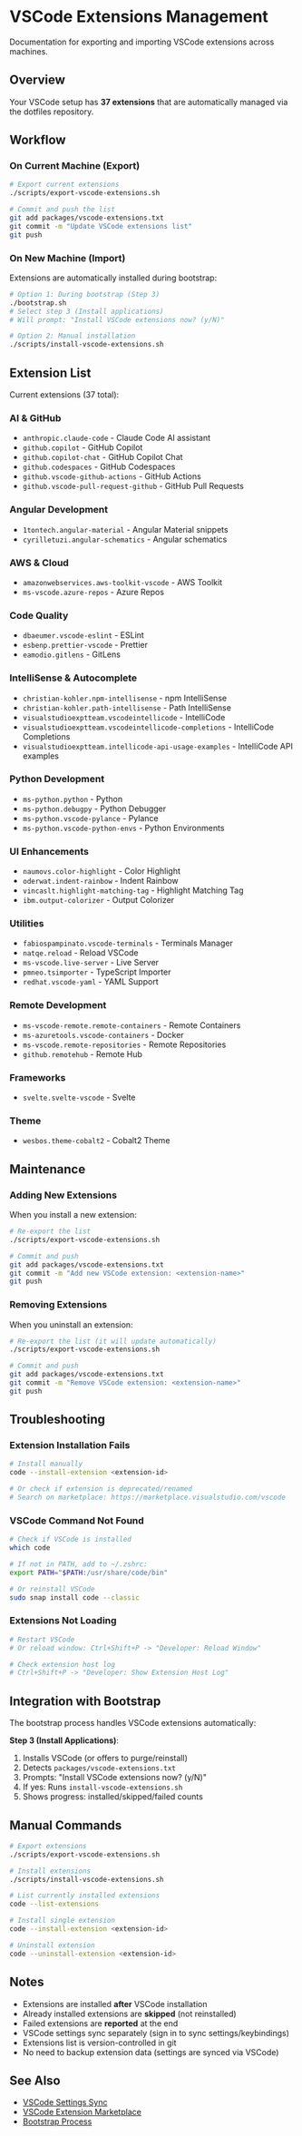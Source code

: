 # VSCode Extensions Management

Documentation for exporting and importing VSCode extensions across machines.

## Overview

Your VSCode setup has **37 extensions** that are automatically managed via the dotfiles repository.

## Workflow

### On Current Machine (Export)

```bash
# Export current extensions
./scripts/export-vscode-extensions.sh

# Commit and push the list
git add packages/vscode-extensions.txt
git commit -m "Update VSCode extensions list"
git push
```

### On New Machine (Import)

Extensions are automatically installed during bootstrap:

```bash
# Option 1: During bootstrap (Step 3)
./bootstrap.sh
# Select step 3 (Install applications)
# Will prompt: "Install VSCode extensions now? (y/N)"

# Option 2: Manual installation
./scripts/install-vscode-extensions.sh
```

## Extension List

Current extensions (37 total):

### AI & GitHub
- `anthropic.claude-code` - Claude Code AI assistant
- `github.copilot` - GitHub Copilot
- `github.copilot-chat` - GitHub Copilot Chat
- `github.codespaces` - GitHub Codespaces
- `github.vscode-github-actions` - GitHub Actions
- `github.vscode-pull-request-github` - GitHub Pull Requests

### Angular Development
- `1tontech.angular-material` - Angular Material snippets
- `cyrilletuzi.angular-schematics` - Angular schematics

### AWS & Cloud
- `amazonwebservices.aws-toolkit-vscode` - AWS Toolkit
- `ms-vscode.azure-repos` - Azure Repos

### Code Quality
- `dbaeumer.vscode-eslint` - ESLint
- `esbenp.prettier-vscode` - Prettier
- `eamodio.gitlens` - GitLens

### IntelliSense & Autocomplete
- `christian-kohler.npm-intellisense` - npm IntelliSense
- `christian-kohler.path-intellisense` - Path IntelliSense
- `visualstudioexptteam.vscodeintellicode` - IntelliCode
- `visualstudioexptteam.vscodeintellicode-completions` - IntelliCode Completions
- `visualstudioexptteam.intellicode-api-usage-examples` - IntelliCode API examples

### Python Development
- `ms-python.python` - Python
- `ms-python.debugpy` - Python Debugger
- `ms-python.vscode-pylance` - Pylance
- `ms-python.vscode-python-envs` - Python Environments

### UI Enhancements
- `naumovs.color-highlight` - Color Highlight
- `oderwat.indent-rainbow` - Indent Rainbow
- `vincaslt.highlight-matching-tag` - Highlight Matching Tag
- `ibm.output-colorizer` - Output Colorizer

### Utilities
- `fabiospampinato.vscode-terminals` - Terminals Manager
- `natqe.reload` - Reload VSCode
- `ms-vscode.live-server` - Live Server
- `pmneo.tsimporter` - TypeScript Importer
- `redhat.vscode-yaml` - YAML Support

### Remote Development
- `ms-vscode-remote.remote-containers` - Remote Containers
- `ms-azuretools.vscode-containers` - Docker
- `ms-vscode.remote-repositories` - Remote Repositories
- `github.remotehub` - Remote Hub

### Frameworks
- `svelte.svelte-vscode` - Svelte

### Theme
- `wesbos.theme-cobalt2` - Cobalt2 Theme

## Maintenance

### Adding New Extensions

When you install a new extension:

```bash
# Re-export the list
./scripts/export-vscode-extensions.sh

# Commit and push
git add packages/vscode-extensions.txt
git commit -m "Add new VSCode extension: <extension-name>"
git push
```

### Removing Extensions

When you uninstall an extension:

```bash
# Re-export the list (it will update automatically)
./scripts/export-vscode-extensions.sh

# Commit and push
git add packages/vscode-extensions.txt
git commit -m "Remove VSCode extension: <extension-name>"
git push
```

## Troubleshooting

### Extension Installation Fails

```bash
# Install manually
code --install-extension <extension-id>

# Or check if extension is deprecated/renamed
# Search on marketplace: https://marketplace.visualstudio.com/vscode
```

### VSCode Command Not Found

```bash
# Check if VSCode is installed
which code

# If not in PATH, add to ~/.zshrc:
export PATH="$PATH:/usr/share/code/bin"

# Or reinstall VSCode
sudo snap install code --classic
```

### Extensions Not Loading

```bash
# Restart VSCode
# Or reload window: Ctrl+Shift+P -> "Developer: Reload Window"

# Check extension host log
# Ctrl+Shift+P -> "Developer: Show Extension Host Log"
```

## Integration with Bootstrap

The bootstrap process handles VSCode extensions automatically:

**Step 3 (Install Applications)**:
1. Installs VSCode (or offers to purge/reinstall)
2. Detects `packages/vscode-extensions.txt`
3. Prompts: "Install VSCode extensions now? (y/N)"
4. If yes: Runs `install-vscode-extensions.sh`
5. Shows progress: installed/skipped/failed counts

## Manual Commands

```bash
# Export extensions
./scripts/export-vscode-extensions.sh

# Install extensions
./scripts/install-vscode-extensions.sh

# List currently installed extensions
code --list-extensions

# Install single extension
code --install-extension <extension-id>

# Uninstall extension
code --uninstall-extension <extension-id>
```

## Notes

- Extensions are installed **after** VSCode installation
- Already installed extensions are **skipped** (not reinstalled)
- Failed extensions are **reported** at the end
- VSCode settings sync separately (sign in to sync settings/keybindings)
- Extensions list is version-controlled in git
- No need to backup extension data (settings are synced via VSCode)

## See Also

- [VSCode Settings Sync](https://code.visualstudio.com/docs/editor/settings-sync)
- [VSCode Extension Marketplace](https://marketplace.visualstudio.com/vscode)
- [Bootstrap Process](./bootstrap.sh)
